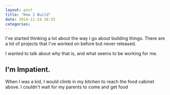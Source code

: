 ```yaml
---
layout: post
title: "How I Build"
date: 2014-11-24 16:55
categories: 
---
```


I've started thinking a lot about the way I go about building things. There are a lot of projects that I've worked on before but never released. 

I wanted to talk about why that is, and what seems to be working for me. 

## I'm Impatient.

When I was a kid, I would climb in my kitchen to reach the food cabinet above. I couldn't wait for my parents to come and get food 